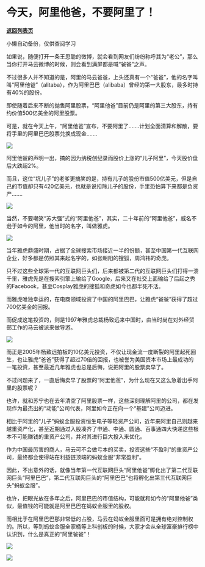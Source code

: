# 今天，阿里他爸，不要阿里了！

[**返回列表页**](/gzh/政事堂2019)

小懒自动备份，仅供查阅学习

  

如果说，随便打开一条王思聪的微博，就会看到网友们纷纷称呼其为“老公”，那么当你打开马云微博的时候，则会看到满屏都是喊“爸爸”之声。

  

不过很多人并不知道的是，阿里的马云爸爸，上头还真有一个“爸爸”，他的名字叫叫“阿里他爸”（alitaba），作为阿里巴巴（alibaba）曾经的第一大股东，最多时持有40%的股份。

  

即使随着后来不断的抛售阿里股票，“阿里他爸”目前仍是阿里的第三大股东，持有约价值500亿美金的阿里股票。

  

可是，就在今天上午，“阿里他爸”宣布，不要阿里了.......计划全面清算和解散，要将手里的阿里巴巴股票兑换成现金.......

![](https://mmbiz.qpic.cn/mmbiz_jpg/rxhS23yu8cMiatPvp0VIcSMibKUkTa4icp7LftWePDjdkTErLtcrgnvuJRKc2eD0c783PH4Wemab9M2icvmzzOz8RQ/640?wx_fmt=jpeg)

阿里他爸的声明一出，搞的因为纳税创纪录而股价上涨的“儿子阿里”，今天股价盘后大跌超2%。

  

而且，这位“坑儿子”的老爹更搞笑的是，持有儿子的股份市值500亿美元，但是自己的市值却只有420亿美元，也就是说扣除儿子的股份，手里恐怕算下来都是负资产.......

  

![](https://mmbiz.qpic.cn/mmbiz_jpg/rxhS23yu8cMiatPvp0VIcSMibKUkTa4icp7IrJFWsVKvS7PeI4UURaZnBZ8ytBS0pbRibD5uGHYfYNz5QF50dABwPw/640?wx_fmt=jpeg)

  

当然，不要嘲笑“苏大强”式的“阿里他爸”，其实，二十年前的“阿里他爸”，威名不逊于如今的阿里，他当时的名字，叫做雅虎。

  

![](https://mmbiz.qpic.cn/mmbiz_jpg/rxhS23yu8cMiatPvp0VIcSMibKUkTa4icp7N81vfhkb2XmLPup8fK8TITMhx6uZ5as5iaHicNhO9wTRMgicrvq5vX0GQ/640?wx_fmt=jpeg)

  

当年雅虎鼎盛时期，占据了全球搜索市场接近一半的份额，甚至中国第一代互联网企业，好多都是仿照其来起名字的，如张朝阳的搜狐，周鸿祎的奇虎。

  

只不过这些全球第一代的互联网巨头们，后来都被第二代的互联网巨头们打得一溃千里，雅虎先是在搜索引擎上输给了Google，后来又在社交上面输给了后起之秀的Facebook，甚至Cosplay雅虎的搜狐和奇虎如今也都半死不活。

  

而雅虎唯独幸运的，在电商领域投资了中国的阿里巴巴，让雅虎“爸爸”获得了超过700亿美金的回报。

  

而促成这笔投资的，则是1997年雅虎总裁杨致远来中国时，由当时尚在对外经贸部工作的马云被派来做导游。

  

![](https://mmbiz.qpic.cn/mmbiz_jpg/rxhS23yu8cMiatPvp0VIcSMibKUkTa4icp7gyWxDibJfarHhDKJ8TxwwKSsQ9ShvHy50CibhmtGSbNZTcXV9otH1kNg/640?wx_fmt=jpeg)

  

而正是2005年杨致远拍板的10亿美元投资，不仅让现金流一度断裂的阿里起死回生，也让雅虎“爸爸”获得了超过70倍的回报，也被誉为美国资本市场上最成功的一笔投资，甚至最近几年雅虎也总是后悔，说把阿里的股票卖早了。

  

不过问题来了，一直后悔卖早了股票的“阿里他爸”，为什么现在又这么急着出手阿里的股票呢？

  

也许，就和苏宁也在去年清空了阿里股票一样，这些深刻理解阿里的公司，都在发现作为最杰出的“动能”公司代表，阿里如今正在向一个“基建”公司迈进。

  

相比于阿里的“儿子”蚂蚁金服投资恒生电子等轻资产公司，近年来阿里自己则越来越重资产化，甚至近期通过入股凑齐了申通、中通、圆通、百事通四大快递这些根本不可能赚钱的重资产公司，并对其进行巨大投入来优化。  

  

作为中国最厉害的商人，马云可不会做亏本的买卖，投资这些“不盈利”的重资产公司，最终都会使得站在利益链顶端的蚂蚁金服“非常盈利”。

  

因此，不出意外的话，就像当年第一代互联网巨头“阿里他爸”孵化出了第二代互联网巨头“阿里巴巴”，第二代互联网巨头的“阿里巴巴”也将孵化出第三代互联网巨头“蚂蚁金服”。

  

也许，把眼光放在多年之后，阿里巴巴的市值结构，可能就和如今的“阿里他爸”类似，最值钱的可能就是阿里巴巴在蚂蚁金服里的股权。

  

而相比于在阿里巴巴那非常低的占股，马云在蚂蚁金服里面可是拥有绝对控制权的。所以，等到蚂蚁金服全家桶等上科创板的时候，大家才会从全球富豪排行榜中认识到，什么是真正的“阿里爸爸”！

  

![](https://mmbiz.qpic.cn/mmbiz_jpg/rxhS23yu8cMiatPvp0VIcSMibKUkTa4icp778OwUSQUbr2iaia84NYpH1gZMGDQoUhz54lPjoWicchsnLDtjNds8hxkg/640?wx_fmt=jpeg)

  

![](https://mmbiz.qpic.cn/mmbiz_jpg/rxhS23yu8cMiatPvp0VIcSMibKUkTa4icp7AVT3HXAXydE25AT4ExJ5oTmvpq95aKo2xxu1XaJODX39BQVsSMxlvg/640?wx_fmt=jpeg)

